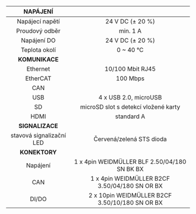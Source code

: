 | **NAPÁJENÍ** |   |
| :---: | :---: |
| Napájecí napětí | 24 V DC (± 20 %) |
| Proudový odběr | min. 1 A |
| Napájení DO | 24 V DC (± 20 %) |
| Teplota okolí | 0 ~ 40 °C |
| **KOMUNIKACE** |   |
| Ethernet | 10/100 Mbit RJ45 |
| EtherCAT | 100 Mbps |
| CAN |   |
| USB | 4 x USB 2.0, microUSB |
| SD | microSD slot s detekcí vložené karty |
| HDMI | standard A |
| **SIGNALIZACE** |   |
| stavová signalizační LED | Červená/zelená STS dioda |
| **KONEKTORY** |   |
| Napájení | 1 x 4pin WEIDMÜLLER BLF 2.50/04/180 SN BK BX |
| CAN | 1 x 4pin WEIDMÜLLER B2CF 3.50/04/180 SN OR BX |
| DI/DO | 2 x 10pin WEIDMÜLLER B2CF 3.50/10/180 SN OR BX |

